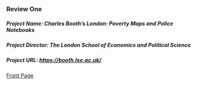### Review One  
##### Project Name: _Charles Booth’s London: Poverty Maps and Police Notebooks_  
##### Project Director: The London School of Economics and Political Science  
##### Project URL: [https://booth.lse.ac.uk/ ](https://booth.lse.ac.uk/)    

[Front Page](CBmainpage.png)
